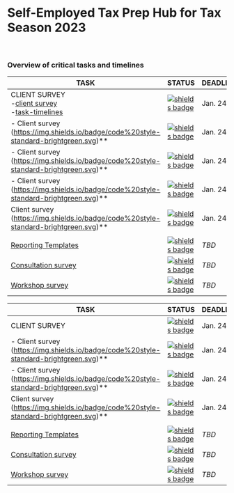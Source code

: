 # Self-Employed Tax Prep Hub for Tax Season 2023

<br>

### Overview of critical tasks and timelines

| **TASK**                                                                                                     | **STATUS** | **DEADLINE** |
|--------------------------------------------------------------------------------------------------------------|------------|--------------|
| CLIENT SURVEY <br> -[client survey]() <br> -[task-timelines]() | [![shields badge](https://img.shields.io/badge/in%20progress-aqua?style=for-the-badge)]()      | Jan. 24 | 
|  - Client survey (https://img.shields.io/badge/code%20style-standard-brightgreen.svg)** | [![shields badge](https://img.shields.io/badge/in%20progress-aqua?style=for-the-badge)]()      | Jan. 24 | 
|  - Client survey (https://img.shields.io/badge/code%20style-standard-brightgreen.svg)** | [![shields badge](https://img.shields.io/badge/in%20progress-aqua?style=for-the-badge)]()      | Jan. 24 | 
|  - Client survey (https://img.shields.io/badge/code%20style-standard-brightgreen.svg)** | [![shields badge](https://img.shields.io/badge/in%20progress-aqua?style=for-the-badge)]()      | Jan. 24 | 
|   Client survey (https://img.shields.io/badge/code%20style-standard-brightgreen.svg)** | [![shields badge](https://img.shields.io/badge/in%20progress-aqua?style=for-the-badge)]()      | Jan. 24 | 
|                                                                                        |                                                                                                |         |
| [Reporting Templates](https://img.shields.io/badge/code%20style-standard-brightgreen.svg) | [![shields badge](https://img.shields.io/badge/not%20started-red?style=for-the-badge)]() | *TBD*   | 
| [Consultation survey](https://img.shields.io/badge/code%20style-standard-brightgreen.svg) | [![shields badge](https://img.shields.io/badge/not%20started-red?style=for-the-badge)]() | *TBD*   | 
| [Workshop survey](https://img.shields.io/badge/code%20style-standard-brightgreen.svg)| [![shields badge](https://img.shields.io/badge/not%20started-red?style=for-the-badge)]()     | *TBD*   | 



| **TASK**                                                                                                     | **STATUS** | **DEADLINE** |
|--------------------------------------------------------------------------------------------------------------|------------|--------------|
| CLIENT SURVEY | [![shields badge](https://img.shields.io/badge/in%20progress-aqua?style=for-the-badge)]()      | Jan. 24 | 
|  - Client survey (https://img.shields.io/badge/code%20style-standard-brightgreen.svg)** | [![shields badge](https://img.shields.io/badge/in%20progress-aqua?style=for-the-badge)]()      | Jan. 24 | 
|  - Client survey (https://img.shields.io/badge/code%20style-standard-brightgreen.svg)** | [![shields badge](https://img.shields.io/badge/in%20progress-aqua?style=for-the-badge)]()      | Jan. 24 | 
|   Client survey (https://img.shields.io/badge/code%20style-standard-brightgreen.svg)** | [![shields badge](https://img.shields.io/badge/in%20progress-aqua?style=for-the-badge)]()      | Jan. 24 | 
|                                                                                        |                                                                                                |         |
| [Reporting Templates](https://img.shields.io/badge/code%20style-standard-brightgreen.svg) | [![shields badge](https://img.shields.io/badge/not%20started-red?style=for-the-badge)]() | *TBD*   | 
| [Consultation survey](https://img.shields.io/badge/code%20style-standard-brightgreen.svg) | [![shields badge](https://img.shields.io/badge/not%20started-red?style=for-the-badge)]() | *TBD*   | 
| [Workshop survey](https://img.shields.io/badge/code%20style-standard-brightgreen.svg)| [![shields badge](https://img.shields.io/badge/not%20started-red?style=for-the-badge)]()     | *TBD*   | 


